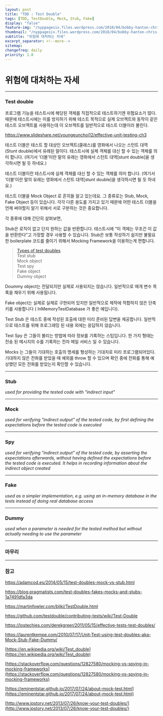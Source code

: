 ```yaml
---
layout: post
title: "TDD : Test Double"
tags: [TDD, TestDouble, Mock, Stub, Fake]
display: "false"
feature-img: "/nyppagesix.files.wordpress.com/2018/04/bobby-hanton-chris-hemsworth.jpg?quality=90&strip=all"              
thumbnail: "/nyppagesix.files.wordpress.com/2018/04/bobby-hanton-chris-hemsworth.jpg?quality=90&strip=all"
subtitle: "위험에 대처하는 자세"
excerpt_separator: <!--more-->
sitemap:
changefreq: daily
priority: 1.0
---
```


<!--more-->

# 위험에 대처하는 자세

---

### Test double

 프로그램 기능을 테스트시에 해당된 객체를 직접적으로 테스트하기엔 위험요소가 많다. 
 때문에 테스트시에는 이를 방지하기 위해 테스트 목적으로 실제 오브젝트와 동작이 같은 테스트 오브젝트를 사용하는데 이 오브젝트를 일반적으로 테스트 더블이라 불린다.

https://www.slideshare.net/youngeunchoi12/effective-unit-testing-ch3

테스트 더블은 테스트 할 대상인 오브젝트(클래스)를  영화에서 나오는 스턴트 대역(Stunt double)에서 유례된 말이다. 테스트시에 실제 객체를 대신 할 수 있는 객체를 의미 합니다. (여기서 ‘더블’이란 말의 유래는 영화에서 스턴트 대역[stunt double]을 생각하시면 될 듯 하네요.)

테스트 더블이란 테스트시에 실제 객체를 대신 할 수 있는 객체를 의미 합니다. (여기서 ‘더블’이란 말의 유래는 영화에서 스턴트 대역[stunt double]을 생각하시면 될 듯 하네요.)

테스트 더블을 Mock Object 로 흔히들 알고 있는데요. 그 종류로는 Stub, Mock, Fake Object 등이 있습니다. 각각 다른 용도를 가지고 있기 때문에 어떤 테스트 더블을 언제 써야할지 알기 위해서 서로 구분하는 것은 중요합니다.

각 종류에 대해 간단히 살펴보면,

Stub은 로직이 없고 단지 원하는 값을 반환합니다. 테스트시에 “이 객체는 무조건 이 값을 반환한다”고 가정할 경우 사용할 수 있습니다. Stub은 보통 작성하기 쉽지만 불필요한 boilerplate 코드를 줄이기 위해서 Mocking Framework을 이용하는게 편합니다.

> [Types of test doubles](https://en.wikipedia.org/wiki/Test_double) <br/>
> Test stub <br/>
> Mock object <br/>
> Test spy <br/>
> Fake object <br/>
> Dummy object <br/>

Doummy object는 전달되지만 실제로 사용되지는 않습니다. 일반적으로 매개 변수 목록을 채우기 위해 사용됩니다.

Fake object는 실제로 실제로 구현되어 있지만 일반적으로 제작에 적합하지 않은 단축키를 사용합니다 ( InMemoryTestDatabase 가 좋은 예입니다).

Test Stub 은 테스트 중에 작성된 호출에 대한 미리 준비된 답변을 제공합니다. 일반적으로 테스트를 위해 프로그래밍 된 내용 외에는 응답하지 않습니다.

Test Spy 은 그들이 불리는 방법에 따라 정보를 기록하는 스텁입니다. 한 가지 형태는 전송 된 메시지의 수를 기록하는 전자 메일 서비스 일 수 있습니다.

Mocks 는 그들이 기대하는 호출의 명세를 형성하는 기대치로 미리 프로그램되어있다. 기대하지 않은 전화를 받았을 때 예외를 throw 할 수 있으며 확인 중에 전화를 통해 예상했던 모든 전화를 받았는지 확인할 수 있습니다.


---

### Stub

_used for providing the tested code with "indirect input"_

---

### Mock

_used for verifying "indirect output" of the tested code, by first defining the expectations before the tested code is executed_

---

### Spy

_used for verifying "indirect output" of the tested code, by asserting the expectations afterwards, without having defined the expectations before the tested code is executed. It helps in recording information about the indirect object created_

---

### Fake

_used as a simpler implementation, e.g. using an in-memory database in the tests instead of doing real database access_

---

### Dummy

_used when a parameter is needed for the tested method but without actually needing to use the parameter_

---

### 마무리

---

### 참고

https://adamcod.es/2014/05/15/test-doubles-mock-vs-stub.html

https://blog.pragmatists.com/test-doubles-fakes-mocks-and-stubs-1a7491dfa3da

https://martinfowler.com/bliki/TestDouble.html

https://github.com/testdouble/contributing-tests/wiki/Test-Double

https://lostechies.com/derekgreer/2011/05/15/effective-tests-test-doubles/

https://laurentkempe.com/2010/07/17/Unit-Test-using-test-doubles-aka-Mock-Stub-Fake-Dummy/

[https://en.wikipedia.org/wiki/Test_double](https://en.wikipedia.org/wiki/Test_double)

[https://stackoverflow.com/questions/12827580/mocking-vs-spying-in-mocking-frameworks](https://stackoverflow.com/questions/12827580/mocking-vs-spying-in-mocking-frameworks)

[https://eminentstar.github.io/2017/07/24/about-mock-test.html](https://eminentstar.github.io/2017/07/24/about-mock-test.html)

[http://www.jpstory.net/2013/07/26/know-your-test-doubles/](http://www.jpstory.net/2013/07/26/know-your-test-doubles/)